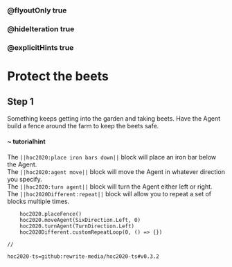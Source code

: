### @flyoutOnly true
### @hideIteration true
### @explicitHints true

# Protect the beets

## Step 1
Something keeps getting into the garden and taking beets. Have the Agent build a fence around the farm to keep the beets safe.

#### ~ tutorialhint 
The ``||hoc2020:place iron bars down||`` block will place an iron bar below the Agent.  
The ``||hoc2020:agent move||`` block will move the Agent in whatever direction you specify.  
The ``||hoc2020:turn agent||`` block will turn the Agent either left or right.  
The ``||hoc2020Different:repeat||`` block will allow you to repeat a set of blocks multiple times.


```ghost
    hoc2020.placeFence()
    hoc2020.moveAgent(SixDirection.Left, 0)
    hoc2020.turnAgent(TurnDirection.Left)  
    hoc2020Different.customRepeatLoop(0, () => {})
```
```template
//
```
```package
hoc2020-ts=github:rewrite-media/hoc2020-ts#v0.3.2
```